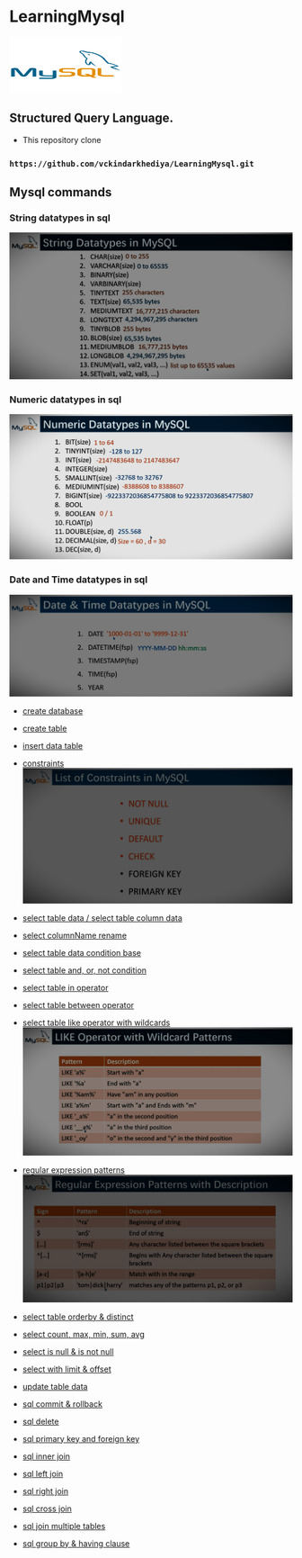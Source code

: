 # LearningMysql

<code align=center><img src="https://github.com/devicons/devicon/blob/master/icons/mysql/mysql-original-wordmark.svg" title="mysql" alt="mysql" width="200" height="100"/></code>

## Structured Query Language.

* This repository clone
### `https://github.com/vckindarkhediya/LearningMysql.git`

## Mysql commands

### String datatypes in sql 
<code align=center><img src="string_datatypes.png" title="string datatypes" alt="string" /></code>


### Numeric datatypes in sql 
<code align=center><img src="numeric_datatypes.png" title="numeric datatypes" alt="numeric" /></code>


### Date and Time datatypes in sql 
<code align=center><img src="date_and_time_datatypes.png" title="date_and_time datatypes" alt="date_and_time" /></code>


* [create database ](https://github.com/vckindarkhediya/LearningMysql/blob/mysql/Day-1-Learning/index.html)
* [create table ](https://github.com/vckindarkhediya/LearningMysql/blob/mysql/Day-2-Learning/index.html)
* [insert data table](https://github.com/vckindarkhediya/LearningMysql/blob/mysql/Day-3-Learning/index.html)
* [constraints](https://github.com/vckindarkhediya/LearningMysql/blob/mysql/Day-4-Learning/index.html)
<code align=center><img src="constraints.png" title="constraints" alt="constraints" /></code>

* [select table data / select table column data](https://github.com/vckindarkhediya/LearningMysql/blob/mysql/Day-5-Learning/index.html)
* [select columnName rename](https://github.com/vckindarkhediya/LearningMysql/blob/mysql/Day-6-Learning/index.html)
* [select table data condition base](https://github.com/vckindarkhediya/LearningMysql/blob/mysql/Day-7-Learning/index.html)
* [select table and, or, not condition](https://github.com/vckindarkhediya/LearningMysql/blob/mysql/Day-8-Learning/index.html)
* [select table in operator](https://github.com/vckindarkhediya/LearningMysql/blob/mysql/Day-9-Learning/index.html)
* [select table between operator](https://github.com/vckindarkhediya/LearningMysql/blob/mysql/Day-10-Learning/index.html)
* [select table like operator with wildcards](https://github.com/vckindarkhediya/LearningMysql/blob/mysql/Day-11-Learning/index.html)
<code align=center><img src="like_operator_with_wildcards.png" title="like_operator_with_wildcards" alt="like_operator_with_wildcards" /></code>

* [regular expression patterns](https://github.com/vckindarkhediya/LearningMysql/blob/mysql/Day-12-Learning/index.html)
<code align=center><img src="sql_regular_expression_patterns.png" title="sql_regular_expression_patterns" alt="sql_regular_expression_patterns" /></code>

* [select table orderby & distinct](https://github.com/vckindarkhediya/LearningMysql/blob/mysql/Day-13-Learning/index.html)

* [select count, max, min, sum, avg](https://github.com/vckindarkhediya/LearningMysql/blob/mysql/Day-14-Learning/index.html)

* [select is null & is not null](https://github.com/vckindarkhediya/LearningMysql/blob/mysql/Day-15-Learning/index.html)

* [select with limit & offset](https://github.com/vckindarkhediya/LearningMysql/blob/mysql/Day-16-Learning/index.html)

* [update table data](https://github.com/vckindarkhediya/LearningMysql/blob/mysql/Day-17-Learning/index.html)

* [sql commit & rollback](https://github.com/vckindarkhediya/LearningMysql/blob/mysql/Day-18-Learning/index.html)

* [sql delete](https://github.com/vckindarkhediya/LearningMysql/blob/mysql/Day-19-Learning/index.html)

* [sql primary key and foreign key](https://github.com/vckindarkhediya/LearningMysql/blob/mysql/Day-20-Learning/index.html)

* [sql inner join](https://github.com/vckindarkhediya/LearningMysql/blob/mysql/Day-21-Learning/index.html)

* [sql left join](https://github.com/vckindarkhediya/LearningMysql/blob/mysql/Day-22-Learning/index.html)

* [sql right join](https://github.com/vckindarkhediya/LearningMysql/blob/mysql/Day-23-Learning/index.html)

* [sql cross join](https://github.com/vckindarkhediya/LearningMysql/blob/mysql/Day-24-Learning/index.html)

* [sql join multiple tables](https://github.com/vckindarkhediya/LearningMysql/blob/mysql/Day-25-Learning/index.html)

* [sql group by & having clause](https://github.com/vckindarkhediya/LearningMysql/blob/mysql/Day-26-Learning/index.html)